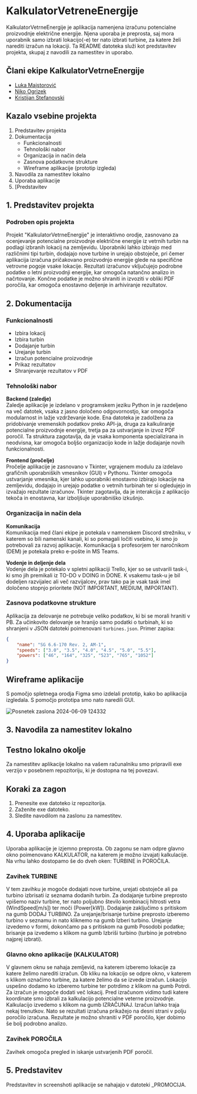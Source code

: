 # KalkulatorVetreneEnergije

KalkulatorVetrneEnergije je aplikacija namenjena izračunu potencialne proizvodnje električne energije. Njena uporaba je preprosta, saj mora uporabnik samo izbrati lokacijo(-e) ter nato izbrati turbine, za katere želi narediti izračun na lokaciji. Ta README datoteka služi kot predstavitev projekta, skupaj z navodili za namestitev in uporabo.

## Člani ekipe KalkulatorVetrneEnergije

- [Luka Majstorović](https://github.com/Majst0rL)
- [Niko Ogrizek](https://github.com/nikOgrizek)
- [Kristijan Stefanovski](https://github.com/Kiksa05)

## Kazalo vsebine projekta

1. Predstavitev projekta
2. Dokumentacija
    - Funkcionalnosti
    - Tehnološki nabor
    - Organizacija in način dela
    - Zasnova podatkovne strukture
    - Wireframe aplikacije (prototip izgleda)
3. Navodila za namestitev lokalno
4. Uporaba aplikacije
5. [Predstavitev

## 1. Predstavitev projekta

### Podroben opis projekta

Projekt "KalkulatorVetrneEnergije" je interaktivno orodje, zasnovano za ocenjevanje potencialne proizvodnje električne energije iz vetrnih turbin na podlagi izbranih lokacij na zemljevidu. Uporabniki lahko izbirajo med različnimi tipi turbin, dodajajo nove turbine in urejajo obstoječe, pri čemer aplikacija izračuna pričakovano proizvodnjo energije glede na specifične vetrovne pogoje vsake lokacije. Rezultati izračunov vključujejo podrobne podatke o letni proizvodnji energije, kar omogoča natančno analizo in načrtovanje. Končne podatke je možno shraniti in izvoziti v obliki PDF poročila, kar omogoča enostavno deljenje in arhiviranje rezultatov.

## 2. Dokumentacija

### Funkcionalnosti

- Izbira lokacij
- Izbira turbin
- Dodajanje turbin
- Urejanje turbin
- Izračun potencialne proizvodnje
- Prikaz rezultatov
- Shranjevanje rezultatov v PDF

### Tehnološki nabor

**Backend (zaledje)**  
Zaledje aplikacije je izdelano v programskem jeziku Python in je razdeljeno na več datotek, vsaka z jasno določeno odgovornostjo, kar omogoča modularnost in lažje vzdrževanje kode. Ena datoteka je zadolžena za pridobivanje vremenskih podatkov preko API-ja, druga za kalkuliranje potencialne proizvodnje energije, tretja pa za ustvarjanje in izvoz PDF poročil. Ta struktura zagotavlja, da je vsaka komponenta specializirana in neodvisna, kar omogoča boljšo organizacijo kode in lažje dodajanje novih funkcionalnosti.

**Frontend (pročelje)**  
Pročelje aplikacije je zasnovano v Tkinter, vgrajenem modulu za izdelavo grafičnih uporabniških vmesnikov (GUI) v Pythonu. Tkinter omogoča ustvarjanje vmesnika, kjer lahko uporabniki enostavno izbirajo lokacije na zemljevidu, dodajajo in urejajo podatke o vetrnih turbinah ter si ogledujejo in izvažajo rezultate izračunov. Tkinter zagotavlja, da je interakcija z aplikacijo tekoča in enostavna, kar izboljšuje uporabniško izkušnjo.

### Organizacija in način dela

**Komunikacija**  
Komunikacija med člani ekipe je potekala v namenskem Discord strežniku, v katerem so bili namenski kanali, ki so pomagali ločiti vsebino, ki smo jo potrebovali za razvoj aplikacije. Komunikacija s profesorjem ter naročnikom (DEM) je potekala preko e-pošte in MS Teams.

**Vodenje in deljenje dela**  
Vodenje dela je potekalo v spletni aplikaciji Trello, kjer so se ustvarili task-i, ki smo jih premikali iz TO-DO v DOING in DONE. K vsakemu task-u je bil dodeljen razvijalec ali več razvijalcev, prav tako pa je vsak task imel določeno stopnjo prioritete (NOT IMPORTANT, MEDIUM, IMPORTANT).

### Zasnova podatkovne strukture

Aplikacija za delovanje ne potrebuje veliko podatkov, ki bi se morali hraniti v PB. Za učinkovito delovanje se hranijo samo podatki o turbinah, ki so shranjeni v JSON datoteki poimenovani `turbines.json`. Primer zapisa:

```json
{
    "name": "SG 6.6-170 Rev. 2, AM-1",
    "speeds": ["3.0", "3.5", "4.0", "4.5", "5.0", "5.5"],
    "powers": ["46", "164", "325", "523", "765", "1052"]
}
```

## Wireframe aplikacije
S pomočjo spletnega orodja Figma smo izdelali prototip, kako bo aplikacija izgledala. S pomočjo prototipa smo nato naredili GUI.

![Posnetek zaslona 2024-06-09 124332](https://github.com/Majst0rL/KalkulatorVetreneEnergije/assets/162917010/ed8154de-4daa-4ae7-8c0b-3cc3363451f1)


## 3. Navodila za namestitev lokalno
## Testno lokalno okolje
Za namestitev aplikacije lokalno na vašem računalniku smo pripravili exe verzijo v posebnem repozitoriju, ki je dostopna na tej povezavi.

## Koraki za zagon
1. Prenesite exe datoteko iz repozitorija.
2. Zaženite exe datoteko.
3. Sledite navodilom na zaslonu za namestitev.

## 4. Uporaba aplikacije
Uporaba aplikacije je izjemno preprosta. Ob zagonu se nam odpre glavno okno poimenovano KALKULATOR, na katerem je možno izvajati kalkulacije. Na vrhu lahko dostopamo še do dveh oken: TURBINE in POROČILA.

### Zavihek TURBINE
V tem zavihku je mogoče dodajati nove turbine, urejati obstoječe ali pa turbino izbrisati iz seznama dodanih turbin. Za dodajanje turbine preprosto vpišemo naziv turbine, ter nato poljubno število kombinacij hitrosti vetra (WindSpeed[m/s]) ter moči (Power[kW]). Dodajanje zaključimo s pritiskom na gumb DODAJ TURBINO. Za urejanje/brisanje turbine preprosto izberemo turbino v seznamu in nato kliknemo na gumb Izberi turbino. Urejanje izvedemo v formi, dokončamo pa s pritiskom na gumb Posodobi podatke; brisanje pa izvedemo s klikom na gumb Izbriši turbino (turbino je potrebno najprej izbrati).

### Glavno okno aplikacije (KALKULATOR)
V glavnem oknu se nahaja zemljevid, na katerem izberemo lokacije za katere želimo narediti izračun. Ob kliku na lokacijo se odpre okno, v katerem s klikom označimo turbine, za katere želimo da se izvede izračun. Lokacijo uspešno dodamo ko izberemo turbine ter potrdimo z klikom na gumb Potrdi. Za izračun je mogoče dodati več lokacij. Pred izračunom vidimo tudi katere koordinate smo izbrali za kalkulacijo potencialne veterne proizvodnje. Kalkulacijo izvedemo s klikom na gumb IZRAČUNAJ. Izračun lahko traja nekaj trenutkov. Nato se rezultati izračuna prikažejo na desni strani v polju poročilo izračuna. Rezultate je možno shraniti v PDF poročilo, kjer dobimo še bolj podrobno analizo.

### Zavihek POROČILA
Zavihek omogoča pregled in iskanje ustvarjenih PDF poročil.

## 5. Predstavitev
Predstavitev in screenshoti aplikacije se nahajajo v datoteki _PROMOCIJA.
